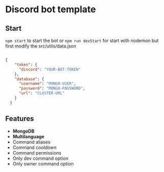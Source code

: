 # Discord bot template

## Start
`npm start` to start the bot or `npm run devStart` for start with nodemon
but first modify the src/utils/data.json

```json

{
    "token": {
      "discord": "YOUR-BOT-TOKEN"
    },
    "database": {
      "username": "MONGO-USER",
      "password": "MONGO-PASSWORD",
      "url": "CLUSTER-URL"
    }
  }
```

## Features
- **MongoDB**
- **Multilanguage**
- Command aliases
- Command cooldown
- Command permissions
- Only dev command option
- Only owner command option
